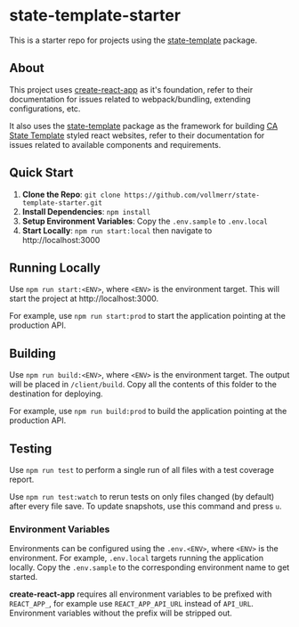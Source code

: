 # state-template-starter

This is a starter repo for projects using the [state-template](https://github.com/vollmerr/state-template) package.

## About
This project uses [create-react-app](https://github.com/facebook/create-react-app) as it's foundation, refer to their documentation for issues related to webpack/bundling, extending configurations, etc. 

It also uses the [state-template](https://www.npmjs.com/package/state-template) package as the framework for building [CA State Template](http://template.webstandards.ca.gov/sample/) styled react websites, refer to their documentation for issues related to available components and requirements.

## Quick Start
1. **Clone the Repo**: `git clone https://github.com/vollmerr/state-template-starter.git`
2. **Install Dependencies**: `npm install`
3. **Setup Environment Variables**: Copy the `.env.sample` to `.env.local`
4. **Start Locally**: `npm run start:local` then navigate to http://localhost:3000

## Running Locally
Use `npm run start:<ENV>`, where `<ENV>` is the environment target. 
This will start the project at http://localhost:3000.

For example, use `npm run start:prod` to start the application pointing at the production API.

## Building
Use `npm run build:<ENV>`, where `<ENV>` is the environment target. The output will be placed in `/client/build`. Copy all the contents of this folder to the destination for deploying.

For example, use `npm run build:prod` to build the application pointing at the production API.

## Testing
Use `npm run test` to perform a single run of all files with a test coverage report.

Use `npm run test:watch` to rerun tests on only files changed (by default) after every file save. To update snapshots, use this command and press `u`.

### Environment Variables
Environments can be configured using the `.env.<ENV>`, where `<ENV>` is the environment. For example, `.env.local` targets running the application locally. Copy the `.env.sample` to the corresponding environment name to get started.

**create-react-app** requires all environment variables to be prefixed with `REACT_APP_`, for example use `REACT_APP_API_URL` instead of `API_URL`. Environment variables without the prefix will be stripped out.
